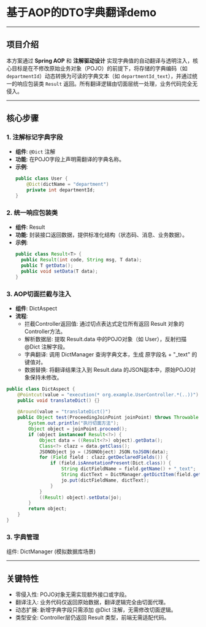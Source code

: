 # 基于AOP的DTO字典翻译demo

---

## 项目介绍
本方案通过 **Spring AOP** 和 **注解驱动设计** 实现字典值的自动翻译与透明注入，核心目标是在不修改原始业务对象（POJO）的前提下，将存储的字典编码（如 `departmentId`）动态转换为可读的字典文本（如 `departmentId_text`），并通过统一的响应包装类 `Result` 返回。所有翻译逻辑由切面层统一处理，业务代码完全无侵入。

---

## 核心步骤

### 1. 注解标记字典字段
- **组件**: `@Dict` 注解
- **功能**: 在POJO字段上声明需翻译的字典名称。
- **示例**:
  ```java
  public class User {  
      @Dict(dictName = "department")  
      private int departmentId;  
  }
  ```
### 2. 统一响应包装类
- **组件**: Result<T>
- **功能**: 封装接口返回数据，提供标准化结构（状态码、消息、业务数据）。
- **示例**:
  ```java
  public class Result<T> {  
    public Result(int code, String msg, T data);  
    public T getData();  
    public void setData(T data);  
  }
  ```
### 3. AOP切面拦截与注入
- **组件**: DictAspect
- **流程**:
  - 拦截Controller返回值:
  通过切点表达式定位所有返回 Result 对象的Controller方法。
  - 解析数据层:
  提取 Result.data 中的POJO对象（如 User），反射扫描 @Dict 注解字段。
  - 字典翻译:
  调用 DictManager 查询字典文本，生成 原字段名 + "_text" 的键值对。
  - 数据替换:
  将翻译结果注入到 Result.data 的JSON副本中，原始POJO对象保持未修改。

```java
public class DictAspect {
    @Pointcut(value = "execution(* org.example.UserController.*(..))")
    public void translateDict() {}
    
    @Around(value = "translateDict()")
    public Object test(ProceedingJoinPoint joinPoint) throws Throwable {
        System.out.println("执行切面方法");
        Object object = joinPoint.proceed();
        if (object instanceof Result<?>) {
            Object data = ((Result<?>) object).getData();
            Class<?> clazz = data.getClass();
            JSONObject jo = (JSONObject) JSON.toJSON(data);
            for (Field field : clazz.getDeclaredFields()) {
                if (field.isAnnotationPresent(Dict.class)) {
                    String dictFieldName = field.getName() + "_text";
                    String dictText = DictManager.getDictItem(field.getDeclaredAnnotation(Dict.class).dictName(), field.getInt(data));
                    jo.put(dictFieldName, dictText);
                }
            }
            ((Result) object).setData(jo);
        }
        return object;
    }
}
```

### 3. 字典管理
   组件: DictManager (模拟数据库场景)

---

## 关键特性
- 零侵入性: POJO对象无需实现额外接口或字段。
- 翻译注入: 业务代码仅返回原始数据，翻译逻辑完全由切面代理。
- 动态扩展: 新增字典字段只需添加 @Dict 注解，无需修改切面逻辑。
- 类型安全: Controller层仍返回 Result<User> 类型，前端无需适配代码。